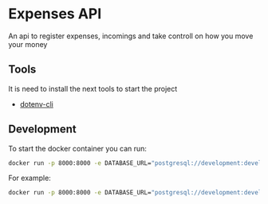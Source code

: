 # Expenses API

An api to register expenses, incomings and take controll on how you move your money

## Tools

It is need to install the next tools to start the project

- [dotenv-cli](https://www.npmjs.com/package/dotenv-cli)

## Development

To start the docker container you can run:

```bash
docker run -p 8000:8000 -e DATABASE_URL="postgresql://development:development@<ip:port>/expenses_app-dev?sslmode=disable" --name expenses-api-containter expenses_api:latest
```

For example:

```bash
docker run -p 8000:8000 -e DATABASE_URL="postgresql://development:development@192.168.100.48:3456/expenses_app-dev?sslmode=disable" --name expenses-api-containter expenses_api:latest
```
